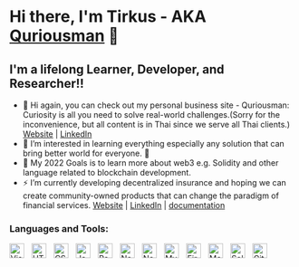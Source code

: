 # Hi there, I'm Tirkus - AKA [Quriousman][quriousman-website] 👋 

## I'm a lifelong Learner, Developer, and Researcher!!


- 👋 Hi again, you can check out my personal business site - Quriousman: Curiosity is all you need to solve real-world challenges.(Sorry for the inconvenience, but all content is in Thai since we serve all Thai clients.) [Website][quriousman-website] | [LinkedIn][quriousman-linkedin]
- 👀 I’m interested in learning everything especially any solution that can bring better world for everyone. 🤣
- 🥅 My 2022 Goals is to learn more about web3 e.g. Solidity and other language related to blockchain development.
- ⚡ I’m currently developing decentralized insurance and hoping we can create community-owned products that can change the paradigm of financial services. [Website][covestfinance-website] | [LinkedIn][covestfinance-linkedin] | [documentation][covestfinance-docs]

### Languages and Tools:

<img align="left" alt="Visual Studio Code" width="26px" src="https://cdn.jsdelivr.net/gh/devicons/devicon/icons/vscode/vscode-original.svg" style="padding-right:10px;" />
<img align="left" alt="HTML5" height="26px" src="https://cdn.jsdelivr.net/gh/devicons/devicon/icons/html5/html5-original.svg" style="padding-right:10px;" />
<img align="left" alt="CSS3" height="26px" src="https://cdn.jsdelivr.net/gh/devicons/devicon/icons/css3/css3-original.svg" style="padding-right:10px;" />
<img align="left" alt="JavaScript" height="26px" src="https://cdn.jsdelivr.net/gh/devicons/devicon/icons/javascript/javascript-original.svg" style="padding-right:10px;" />
<img align="left" alt="React" height="26px" src="https://cdn.jsdelivr.net/gh/devicons/devicon/icons/react/react-original.svg" style="padding-right:10px;" />
<img align="left" alt="Nextjs" height="26px" src="https://upload.wikimedia.org/wikipedia/commons/thumb/8/8e/Nextjs-logo.svg/800px-Nextjs-logo.svg.png" style="padding-right:10px;" />
<img align="left" alt="Node.js" height="26px" src="https://cdn.jsdelivr.net/gh/devicons/devicon/icons/nodejs/nodejs-original.svg" style="padding-right:10px;" />
<img align="left" alt="MySQL" height="26px" src="https://cdn.jsdelivr.net/gh/devicons/devicon/icons/mysql/mysql-original.svg" style="padding-right:10px;" />
<img align="left" alt="Firebase" height="26px" src="https://www.gstatic.com/devrel-devsite/prod/vb4b5f40392bd9ba34d31c8578d2b4bd0a5bd852eabd9554190f5a24f31b598a8/firebase/images/lockup.svg" style="padding-right:10px;" />
<img align="left" alt="MongoDB" height="26px" src="https://cdn.jsdelivr.net/gh/devicons/devicon/icons/mongodb/mongodb-original.svg" style="padding-right:10px;" />
<img align="left" alt="Solidity" height="26px" src="https://miro.medium.com/max/1400/0*4G3cO7glx5jvIk7g" style="padding-right:10px;" />
<img align="left" alt="GitHub" height="26px" src="https://user-images.githubusercontent.com/3369400/139448065-39a229ba-4b06-434b-bc67-616e2ed80c8f.png" style="padding-right:10px;" />



[quriousman-website]: https://quriousman.com
[quriousman-linkedin]: https://www.linkedin.com/company/quriousman/
[covestfinance-website]: https://www.covestfinance.org/
[covestfinance-linkedin]: https://www.linkedin.com/company/covest-finance
[covestfinance-docs]: https://docs.covest.finance/
